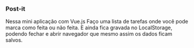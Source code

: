 ### Post-it
Nessa mini aplicação com Vue.js 
Faço uma lista de tarefas onde você pode marca como feita ou não feita. E ainda fica gravada no LocalStorage, podendo fechar e abrir navegador que mesmo assim os dados ficam salvos.
